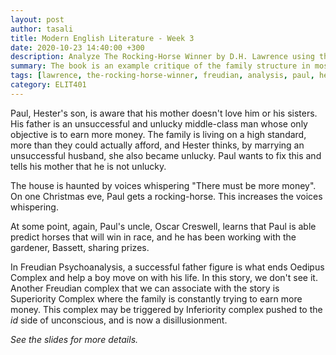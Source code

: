 ```yaml
---
layout: post
author: tasali
title: Modern English Literature - Week 3
date: 2020-10-23 14:40:00 +300
description: Analyze The Rocking-Horse Winner by D.H. Lawrence using the Freudian Psychoanalysis techniques. 
summary: The book is an example critique of the family structure in mostly modernist view in the same era. We can say that some parts of the book is in conflict with the feminist point of view.
tags: [lawrence, the-rocking-horse-winner, freudian, analysis, paul, hester, oedipus, superiority, inferiority, id, unconscious, complex]
category: ELIT401 
---
```


Paul, Hester's son, is aware that his mother doesn't love him or his sisters. His father is an unsuccessful and unlucky middle-class man whose only objective is to earn more money. The family is living on a high standard, more than they could actually afford, and Hester thinks, by marrying an unsuccessful husband, she also became unlucky. Paul wants to fix this and tells his mother that he is not unlucky. 

The house is haunted by voices whispering "There must be more money". On one Christmas eve, Paul gets a rocking-horse. This increases the voices whispering. 

At some point, again, Paul's uncle, Oscar Creswell, learns that Paul is able predict horses that will win in race, and he has been working with the gardener, Bassett, sharing prizes.

In Freudian Psychoanalysis, a successful father figure is what ends Oedipus Complex and help a boy move on with his life. In this story, we don't see it. Another Freudian complex that we can associate with the story is Superiority Complex where the family is constantly trying to earn more money. This complex may be triggered by Inferiority complex pushed to the _id_ side of unconscious, and is now a disillusionment. 

*See the slides for more details.*

